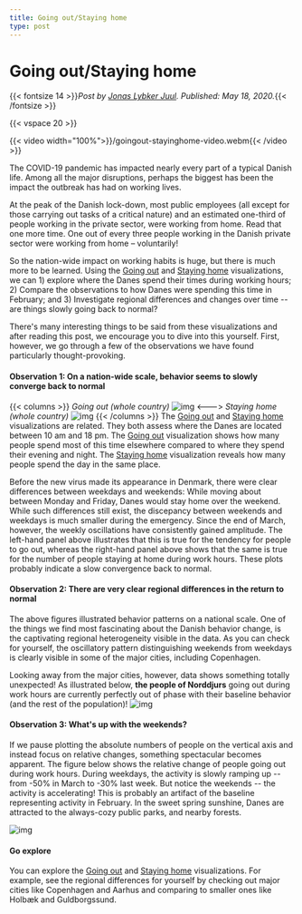 ```yaml
---
title: Going out/Staying home
type: post
---
```

# **Going out/Staying home**
{{< fontsize 14 >}}*Post by [Jonas Lybker Juul](mailto:jlju@dtu.dk). Published: May 18, 2020.*{{< /fontsize >}}

{{< vspace 20 >}}

{{< video width="100%">}}/goingout-stayinghome-video.webm{{< /video >}}


The COVID-19 pandemic has impacted nearly every part of a typical Danish life. Among all the major disruptions, perhaps the biggest has been the impact the outbreak has had on working lives. 

At the peak of the Danish lock-down, most public employees (all except for those carrying out tasks of a critical nature) and an estimated one-third of people working in the private sector, were working from home. Read that one more time. One out of every three people working in the Danish private sector were working from home – voluntarily! 

So the nation-wide impact on working habits is huge, but there is much more to be learned. Using the [Going out](/visualizations/where_people_are_going_out/) and [Staying home](/visualizations/where_people_are_going_out/) visualizations, we can 1) explore where the Danes spend their times during working hours; 2) Compare the observations to how Danes were spending this time in February; and 3) Investigate regional differences and changes over time --  are things slowly going back to normal?

There's many interesting things to be said from these visualizations and after reading this post, we encourage you to dive into this yourself. First, however, we go through a few of the observations we have found particularly thought-provoking. 

#### **Observation 1: On a nation-wide scale, behavior seems to slowly converge back to normal**
{{< columns >}}
*Going out (whole country)*
![img](/nationwide-goingout.png)
<--->
*Staying home (whole country)*
![img](/nationwide-stayinghome.png)
{{< /columns >}}
The [Going out](/visualizations/where_people_are_going_out/) and [Staying home](/visualizations/where_people_are_going_out/) visualizations are related. They both assess where the Danes are located between 10 am and 18 pm. The [Going out](/visualizations/where_people_are_going_out/) visualization shows how many people spend most of this time elsewhere compared to where they spend their evening and night. The [Staying home](/visualizations/where_people_are_going_out/) visualization reveals how many people spend the day in the same place. 

Before the new virus made its appearance in Denmark, there were clear differences between weekdays and weekends: While moving about between Monday and Friday, Danes would stay home over the weekend. While such differences still exist, the discepancy between weekends and weekdays is much smaller during the emergency. Since the end of March, however, the weekly oscillations have consistently gained amplitude. The left-hand panel above illustrates that this is true for the tendency for people to go out, whereas the right-hand panel above shows that the same is true for the number of people staying at home during work hours. These plots probably indicate a slow convergence back to normal. 

#### **Observation 2: There are very clear regional differences in the return to normal**
The above figures illustrated behavior patterns on a national scale. One of the things we find most fascinating about the Danish behavior change, is the captivating regional heterogeneity visible in the data. As you can check for yourself, the oscillatory pattern distinguishing weekends from weekdays is clearly visible in some of the major cities, including Copenhagen. <!--When focusing on large cities located some distance away from the primary Danish populations hubs, it is clear that the beautiful periodic behavior is not present everywhere in Denmark. In the figure below, we show the number of users in **Holbæk** going out during work hours. ![img](/goingout-holbaek.png) -->

Looking away from the major cities, however, data shows something totally unexpected! As illustrated below, **the people of Norddjurs** going out during work hours are currently perfectly out of phase with their baseline behavior (and the rest of the population)!
![img](/goingout-norddjurs.png)

#### **Observation 3: What's up with the weekends?**
If we pause plotting the absolute numbers of people on the vertical axis and instead focus on relative changes, something spectacular becomes apparent. The figure below shows the relative change of people going out during work hours. During weekdays, the activity is slowly ramping up -- from -50% in March to -30% last week. But notice the weekends -- the activity is accelerating!  This is probably an artifact of the baseline representing activity in February. In the sweet spring sunshine, Danes are attracted to the always-cozy public parks, and nearby forests.

![img](/goingout-weekends.png)

#### **Go explore**
You can explore the [Going out](/visualizations/where_people_are_going_out/) and [Staying home](/visualizations/where_people_are_going_out/) visualizations. For example, see the regional differences for yourself by checking out major cities like Copenhagen and Aarhus and comparing to smaller ones like Holbæk and Guldborgssund. 
<!--
# **Going to work**
{{< fontsize 14 >}}*Post by [??](mailto:??). Published: May, <insert_number>, 2020.*{{< /fontsize >}} {{< lastmod >}}

> THE OVERALL STORY TO BE WRITTEN: We know that most of the workforce is sent home, but there are also companies that have not stopped operations. By looking at changes between population distirbution at night and day, we can assess the amount of people that spend the working hours (10–18) of the day away from home, and are thus (likely) going to work. We can also analyse this using mobility data, but I don't know if we should include this, maybe it just confuses, there are serious bias-causing issues with the 'mobility between tiles' data due to privacy preservation. Look at it and decide if it makes sense.
>
> Below is text copied from legacy reports:

—————————————————

### **Leaving home during the day**

By looking at how the number of people spending most of their time in a given area changes between working hours (10–18) and non-working hours (18–02) we can assess how many individuals leave their home during the day (for example to go to work). We use the following reasoning: if 80 people spent most of their time in a given tile during working hours and the number is 100 during non-working hours (allowing us to assume that 100 people live there), we can say that 20 people were not at home during the working hours of the day. This is not a perfect measure, as work and home areas are not fully seperated, so the numbers we report are a lower bound, as some people will work very near home, or work where others live. *The important to look for here is how the daily measurements deviate from the baseline.*

Note that you can interact with the figure below. You can:
1. Change the municipality displayed using the **dropdown menu**.
2. Toggle whether the y-axis displays the absolute measurements (rel{{< color color="white" >}}/{{< /color >}}**abs**) or the deviation from the baseline (**rel**{{< color color="white" >}}/{{< /color >}}abs).

> THERE WAS A FIGURE HERE {{< figures/going_to_work >}}

**Observation 4:** *People are spending less time away from home during weekdays*. This is an expected pattern (around -50%, toggle **rel** abs to inspect), and corroborates *Observation 3*.

**Observation 5:** *People are more away from home on weekends*, which is a trend that seems to increase over time. One plausible explanation for this is that the weather in Denmark has been exceptionally good during April motivating people to spend more time outside. At the same time, the baseline is based on data from January and February, where people tend to stay inside because of cold weather. Even so, however, the large increase in the most recent weekends *[written: May 4]* shows that people are going out on weekends more.

**Observation 6:** *Date of child-care reopening is a changepoint*. April 15 when daycare institutions, kindergardens and school for the youngest opened back up (at 50% capacity), the number of people leaving their home during working hours seems to rise above the trend seen previously in the lockdown. In the following weeks more people follow suit (though still around -35% reduction).



## **Staying near home**

> THERE WAS A FIGURE HERE {{< figures/total_stationarity >}}
-->
